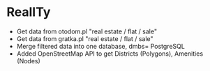 # RealITy

- Get data from otodom.pl "real estate / flat / sale"
- Get data from gratka.pl "real estate / flat / sale"
- Merge filtered data into one database, dmbs= PostgreSQL
- Added OpenStreetMap API to get Districts (Polygons), Amenities (Nodes)
